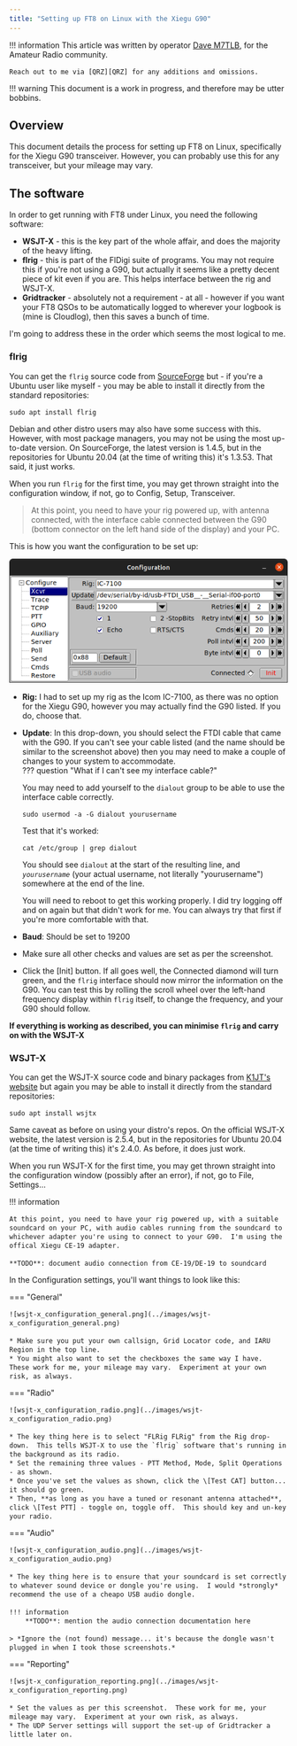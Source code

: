 ```yaml
---
title: "Setting up FT8 on Linux with the Xiegu G90"
---
```


!!! information
    This article was written by operator [Dave M7TLB][QRZ], for the Amateur Radio community.

    Reach out to me via [QRZ][QRZ] for any additions and omissions.

[QRZ]: https://qrz.com/db/M7TLB


!!! warning
    This document is a work in progress, and therefore may be utter bobbins.

## Overview

This document details the process for setting up FT8 on Linux, specifically for the Xiegu G90 transceiver.  However, you can probably use this for any transceiver, but your mileage may vary.

## The software

In order to get running with FT8 under Linux, you need the following software:

* **WSJT-X** - this is the key part of the whole affair, and does the majority of the heavy lifting.
* **flrig** - this is part of the FlDigi suite of programs.  You may not require this if you're not using a G90, but actually it seems like a pretty decent piece of kit even if you are.  This helps interface between the rig and WSJT-X.
* **Gridtracker** - absolutely not a requirement - at all - however if you want your FT8 QSOs to be automatically logged to wherever your logbook is (mine is Cloudlog), then this saves a bunch of time.

I'm going to address these in the order which seems the most logical to me.

### flrig

You can get the `flrig` source code from [SourceForge][flrig] but - if you're a Ubuntu user like myself - you may be able to install it directly from the standard repositories:

```shell
sudo apt install flrig
```

Debian and other distro users may also have some success with this.  However, with most package managers, you may not be using the most up-to-date version.  On SourceForge, the latest version is 1.4.5, but in the repositories for Ubuntu 20.04 (at the time of writing this) it's 1.3.53.  That said, it just works.

When you run `flrig` for the first time, you may get thrown straight into the configuration window, if not, go to Config, Setup, Transceiver.

> At this point, you need to have your rig powered up, with antenna connected, with the interface cable connected between the G90 (bottom connector on the left hand side of the display) and your PC.

This is how you want the configuration to be set up:

![flrig_configuration.png](../images/flrig_configuration.png)

* **Rig:** I had to set up my rig as the Icom IC-7100, as there was no option for the Xiegu G90, however you may actually find the G90 listed.  If you do, choose that.
* **Update**: In this drop-down, you should select the FTDI cable that came with the G90.  If you can't see your cable listed (and the name should be similar to the screenshot above) then you may need to make a couple of changes to your system to accommodate.  
??? question "What if I can't see my interface cable?"

    You may need to add yourself to the `dialout` group to be able to use the interface cable correctly.

    ```shell
    sudo usermod -a -G dialout yourusername
    ```

    Test that it's worked:

    ```shell
    cat /etc/group | grep dialout  
    ```

    You should see `dialout` at the start of the resulting line, and *`yourusername`* (your actual username, not literally "yourusername") somewhere at the end of the line.

    You will need to reboot to get this working properly.  I did try logging off and on again but that didn't work for me.  You can always try that first if you're more comfortable with that.
* **Baud**: Should be set to 19200
* Make sure all other checks and values are set as per the screenshot.
* Click the \[Init] button.  If all goes well, the Connected diamond will turn green, and the `flrig` interface should now mirror the information on the G90.  You can test this by rolling the scroll wheel over the left-hand frequency display within `flrig` itself, to change the frequency, and your G90 should follow.

**If everything is working as described, you can minimise `flrig` and carry on with the WSJT-X**

### WSJT-X

You can get the WSJT-X source code and binary packages from [K1JT's website][wsjtx] but again you may be able to install it directly from the standard repositories:

```shell
sudo apt install wsjtx
```

Same caveat as before on using your distro's repos.  On the official WSJT-X website, the latest version is 2.5.4, but in the repositories for Ubuntu 20.04 (at the time of writing this) it's 2.4.0.  As before, it does just work.

When you run WSJT-X for the first time, you may get thrown straight into the configuration window (possibly after an error), if not, go to File, Settings...

!!! information

    At this point, you need to have your rig powered up, with a suitable soundcard on your PC, with audio cables running from the soundcard to whichever adapter you're using to connect to your G90.  I'm using the offical Xiegu CE-19 adapter.

    **TODO**: document audio connection from CE-19/DE-19 to soundcard

In the Configuration settings, you'll want things to look like this:

=== "General"

    ![wsjt-x_configuration_general.png](../images/wsjt-x_configuration_general.png)

    * Make sure you put your own callsign, Grid Locator code, and IARU Region in the top line.
    * You might also want to set the checkboxes the same way I have.  These work for me, your mileage may vary.  Experiment at your own risk, as always.

=== "Radio"

    ![wsjt-x_configuration_radio.png](../images/wsjt-x_configuration_radio.png)

    * The key thing here is to select "FLRig FLRig" from the Rig drop-down.  This tells WSJT-X to use the `flrig` software that's running in the background as its radio.
    * Set the remaining three values - PTT Method, Mode, Split Operations - as shown.
    * Once you've set the values as shown, click the \[Test CAT] button... it should go green.
    * Then, **as long as you have a tuned or resonant antenna attached**, click \[Test PTT] - toggle on, toggle off.  This should key and un-key your radio.

=== "Audio"

    ![wsjt-x_configuration_audio.png](../images/wsjt-x_configuration_audio.png)

    * The key thing here is to ensure that your soundcard is set correctly to whatever sound device or dongle you're using.  I would *strongly* recommend the use of a cheapo USB audio dongle.

    !!! information
        **TODO**: mention the audio connection documentation here

    > *Ignore the (not found) message... it's because the dongle wasn't plugged in when I took those screenshots.*

=== "Reporting"

    ![wsjt-x_configuration_reporting.png](../images/wsjt-x_configuration_reporting.png)

    * Set the values as per this screenshot.  These work for me, your mileage may vary.  Experiment at your own risk, as always.
    * The UDP Server settings will support the set-up of Gridtracker a little later on.

[flrig]: https://sourceforge.net/projects/fldigi/files/flrig/
[wsjtx]: https://www.physics.princeton.edu/pulsar/K1JT/wsjtx.html
